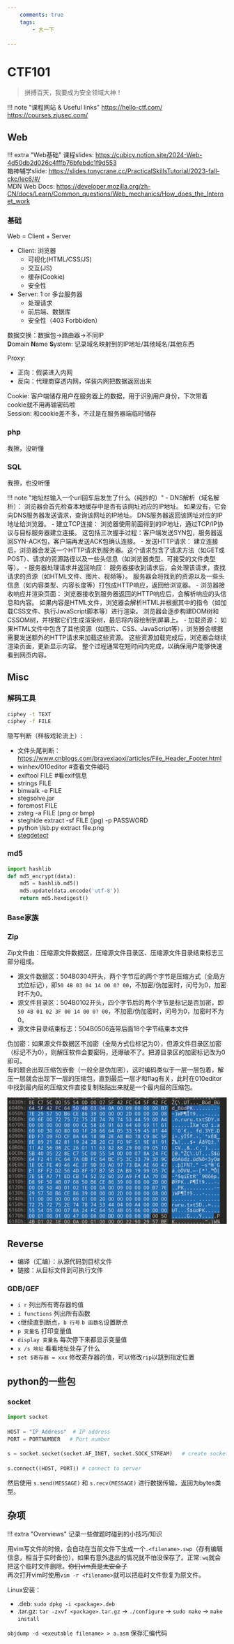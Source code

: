 ```yaml
---
    comments: true
    tags:
        - 大一下
 
---
```


# CTF101
> 拼搏百天，我要成为安全领域大神！

!!! note "课程网站 & Useful links"
    https://hello-ctf.com/  
    https://courses.zjusec.com/

## Web
!!! extra "Web基础"
    课程slides: https://cubicy.notion.site/2024-Web-4d50db2d026c4fffb76bfebdc1f9d553  
    箱神辅学slide: https://slides.tonycrane.cc/PracticalSkillsTutorial/2023-fall-ckc/lec6/#/  
    MDN Web Docs: https://developer.mozilla.org/zh-CN/docs/Learn/Common_questions/Web_mechanics/How_does_the_Internet_work

### 基础
Web = Client + Server  

- Client: 浏览器
    - 可视化(HTML/CSS/JS)
    - 交互(JS)
    - 缓存(Cookie)
    - 安全性
- Server: 1 or 多台服务器
    - 处理请求
    - 前后端、数据库
    - 安全性（403 Forbbiden）

数据交换：数据包->路由器->不同IP  
**D**omain **N**ame **S**ystem: 记录域名映射到的IP地址/其他域名/其他东西

Proxy: 

- 正向：假装进入内网
- 反向：代理商穿透内网，佯装内网把数据返回出来

Cookie: 客户端储存用户在服务器上的数据，用于识别用户身份，下次带着cookie就不用再输密码啦  
Session: 和cookie差不多，不过是在服务器端临时储存  

### php
我擦，没听懂
### SQL
我擦，也没听懂

!!! note "地址栏输入一个url回车后发生了什么（纯抄的）"
    - DNS解析（域名解析）：
        浏览器会首先检查本地缓存中是否有该网址对应的IP地址。
        如果没有，它会向DNS服务器发送请求，查询该网址的IP地址。
        DNS服务器返回该网址对应的IP地址给浏览器。
    - 建立TCP连接：
        浏览器使用前面得到的IP地址，通过TCP/IP协议与目标服务器建立连接。
        这包括三次握手过程：客户端发送SYN包，服务器返回SYN-ACK包，客户端再发送ACK包确认连接。
    - 发送HTTP请求：
        建立连接后，浏览器会发送一个HTTP请求到服务器。这个请求包含了请求方法（如GET或POST）、请求的资源路径以及一些头信息（如浏览器类型、可接受的文件类型等）。
    - 服务器处理请求并返回响应：
        服务器接收到请求后，会处理该请求，查找请求的资源（如HTML文件、图片、视频等）。
        服务器会将找到的资源以及一些头信息（如内容类型、内容长度等）打包成HTTP响应，返回给浏览器。
    - 浏览器接收响应并渲染页面：
        浏览器接收到服务器返回的HTTP响应后，会解析响应的头信息和内容。
        如果内容是HTML文件，浏览器会解析HTML并根据其中的指令（如加载CSS文件、执行JavaScript脚本等）进行渲染。
        浏览器会逐步构建DOM树和CSSOM树，并根据它们生成渲染树，最后将内容绘制到屏幕上。
    - 加载资源：
        如果HTML文件中包含了其他资源（如图片、CSS、JavaScript等），浏览器会根据需要发送额外的HTTP请求来加载这些资源。
        这些资源加载完成后，浏览器会继续渲染页面，更新显示内容。 整个过程通常在短时间内完成，以确保用户能够快速看到网页内容。

## Misc
### 解码工具
```bash
ciphey -t TEXT  
ciphey -f FILE
```
隐写判断（样板戏轮流上）:

- 文件头尾判断：https://www.cnblogs.com/bravexiaoxi/articles/File_Header_Footer.html
- winhex/010editor #查看文件编码
- exiftool FILE #看exif信息
- strings FILE
- binwalk -e FILE
- stegsolve.jar
- foremost FILE
- zsteg -a FILE (png or bmp)
- steghide extract -sf FILE (jpg) -p PASSWORD 
- python \lsb.py extract file.png
- [stegdetect](https://blog.csdn.net/weixin_43921596/article/details/86654754)

### md5
```python
import hashlib
def md5_encrypt(data):
    md5 = hashlib.md5()
    md5.update(data.encode('utf-8'))
    return md5.hexdigest()
```

### Base家族
### Zip
Zip文件由：压缩源文件数据区，压缩源文件目录区、压缩源文件目录结束标志三部分组成。

- 源文件数据区：504B0304开头，两个字节后的两个字节是压缩方式（全局方式位标记），即`50 4B 03 04 14 00 0? 00`，不加密/伪加密时，问号为0，加密时不为0。
- 源文件目录区：504B0102开头，四个字节后的两个字节是标记是否加密，即`50 4B 01 02 3F 00 14 00 0? 00`，不加密/伪加密时，问号为0，加密时不为0。
- 源文件目录结束标志：504B0506连带后面18个字节结束本文件

伪加密：如果源文件数据区不加密（全局方式位标记为0），但源文件目录区加密（标记不为0），则解压软件会要密码，还爆破不了。把源目录区的加密标记改为0即可。  
有的题会出现压缩包嵌套（一般全是伪加密），这时编码类似于一层一层包着，解压一层就会出现下一层的压缩包，直到最后一层才和flag有关，此时在010editor中找到最内层的压缩文件直接复制粘贴出来就是一个最内层的压缩包。

![](../img/CTF1.png)

## Reverse

- 编译（汇编）：从源代码到目标文件
- 链接：从目标文件到可执行文件


### GDB/GEF
- `i r` 列出所有寄存器的值
- `i functions` 列出所有函数
- `c`继续直到断点，`b 行号` `b 函数名`设置断点
- `p 变量名` 打印变量值
- `display 变量名` 每次停下来都显示变量值
- `x /s 地址` 看看地址处存了什么
- `set $寄存器 = xxx` 修改寄存器的值，可以修改`rip`以跳到指定位置

## python的一些包
### socket  
```python
import socket

HOST = "IP Address"  # IP address
PORT = PORTNUMBER   # Port number

s = socket.socket(socket.AF_INET, socket.SOCK_STREAM)   # create socket

s.connect((HOST, PORT)) # connect to server
```
然后使用 `s.send(MESSAGE)` 和 `s.recv(MESSAGE)` 进行数据传输，返回为bytes类型。

## 杂项
!!! extra "Overviews"
    记录一些做题时碰到的小技巧/知识

用vim写文件的时候，会自动在当前文件下生成一个`.<filename>.swp`（存有编辑信息，相当于实时备份），如果有意外退出的情况就不怕没保存了。正常`:wq`就会把这个临时文件删除。~~你们vim真是太安全了~~    
再次打开vim时使用`vim -r <filename>`就可以把临时文件恢复为原文件。

Linux安装：

- .deb: `sudo dpkg -i <package>.deb`
- .tar.gz: `tar -zxvf <package>.tar.gz` -> `./configure` -> `sudo make` -> `make install`

`objdump -d <exeutable filename> > a.asm` 保存汇编代码